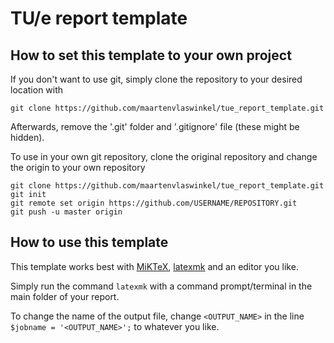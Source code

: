 # TU/e report template
## How to set this template to your own project
If you don't want to use git, simply clone the repository to your desired location with
```
git clone https://github.com/maartenvlaswinkel/tue_report_template.git
```
Afterwards, remove the '.git' folder and '.gitignore' file (these might be hidden).

To use in your own git repository, clone the original repository and change the origin to your own repository
```
git clone https://github.com/maartenvlaswinkel/tue_report_template.git
git init
git remote set origin https://github.com/USERNAME/REPOSITORY.git
git push -u master origin
```

## How to use this template
This template works best with [MiKTeX](https://miktex.org/), [latexmk](https://ctan.org/pkg/latexmk) and an editor you like.

Simply run the command `latexmk` with a command prompt/terminal in the main folder of your report.

To change the name of the output file, change `<OUTPUT_NAME>` in the line `$jobname = '<OUTPUT_NAME>';` to whatever you like.

